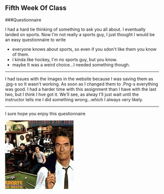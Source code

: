 ## Fifth Week Of Class

###Questionnaire

I had a hard tie thinking of something to ask you all about. I eventually landed on sports. Now I'm not really a sports guy, I just thought I would be an easy questionnaire to write
  * everyone knows about sports, so even if you sdon't like them you know of them.
  * I kinda like hockey, I'm no sports guy, but you know.
  * maybe It was a weird choice...I needed something though.
  
---
I had issues with the Images in the website because I was saving them as .jpg-s so It wasn't working.
As soon as I changed them to .Png-s everything was good. I had a harder time with this assignment than I have with the last two, but I think I hve got it. We'll see, as alway I'll just wait until the instructor tells me I did something wrong...which I always very likely.

---

I sure hope you enjoy this questionnaire

![Sports](https://github.com/ZachKrell/341-work/blob/master/week-05-hm/Images/Huey.png)



  

